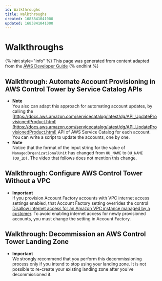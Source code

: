 ```yaml
---
id: Walkthroughs
title: Walkthroughs
created: 1683841041000
updated: 1683841041000
---
```

# Walkthroughs

{% hint style="info" %}
This page was generated from content adapted from the [AWS Developer Guide](https://github.com/awsdocs/aws-control-tower-guide.git)
{% endhint %}

## Walkthrough: Automate Account Provisioning in AWS Control Tower by Service Catalog APIs

- **Note**  
You also can adapt this approach for automating account updates, by calling the [https://docs.aws.amazon.com/servicecatalog/latest/dg/API_UpdateProvisionedProduct.html](https://docs.aws.amazon.com/servicecatalog/latest/dg/API_UpdateProvisionedProduct.html) API of AWS Service Catalog for each account\. You can write a script to update the accounts, one by one\.
- **Note**  
Notice that the format of the input string for the value of `ManagedOrganizationalUnit` has changed from `OU_NAME` to `OU_NAME (OU_ID)`\. The video that follows does not mention this change\.


## Walkthrough: Configure AWS Control Tower Without a VPC

- **Important**  
If you provision Account Factory accounts with VPC internet access settings enabled, that Account Factory setting overrides the control [Disallow internet access for an Amazon VPC instance managed by a customer](data-residency-controls.md#disallow-vpc-internet-access)\. To avoid enabling internet access for newly provisioned accounts, you must change the setting in Account Factory\.


## Walkthrough: Decommission an AWS Control Tower Landing Zone

- **Important**  
 We strongly recommend that you perform this decommissioning process only if you intend to stop using your landing zone\. It is not possible to re\-create your existing landing zone after you've decommissioned it\.

